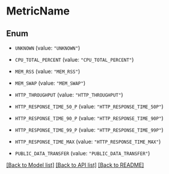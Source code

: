 # MetricName

## Enum


* `UNKNOWN` (value: `"UNKNOWN"`)

* `CPU_TOTAL_PERCENT` (value: `"CPU_TOTAL_PERCENT"`)

* `MEM_RSS` (value: `"MEM_RSS"`)

* `MEM_SWAP` (value: `"MEM_SWAP"`)

* `HTTP_THROUGHPUT` (value: `"HTTP_THROUGHPUT"`)

* `HTTP_RESPONSE_TIME_50_P` (value: `"HTTP_RESPONSE_TIME_50P"`)

* `HTTP_RESPONSE_TIME_90_P` (value: `"HTTP_RESPONSE_TIME_90P"`)

* `HTTP_RESPONSE_TIME_99_P` (value: `"HTTP_RESPONSE_TIME_99P"`)

* `HTTP_RESPONSE_TIME_MAX` (value: `"HTTP_RESPONSE_TIME_MAX"`)

* `PUBLIC_DATA_TRANSFER` (value: `"PUBLIC_DATA_TRANSFER"`)


[[Back to Model list]](../README.md#documentation-for-models) [[Back to API list]](../README.md#documentation-for-api-endpoints) [[Back to README]](../README.md)


